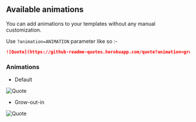 ## Available animations

You can add animations to your templates without any manual customization.

Use `?animation=ANIMATION` parameter like so :-

```md
![Quote](https://github-readme-quotes.herokuapp.com/quote?animation=grow_out_in)
```

### Animations

- Default <br>

![Quote](https://github-readme-quotes.herokuapp.com/quote?theme=dark)

- Grow-out-in <br>

![Quote](https://github-readme-quotes.herokuapp.com/quote?theme=dark&animation=grow_out_in)
